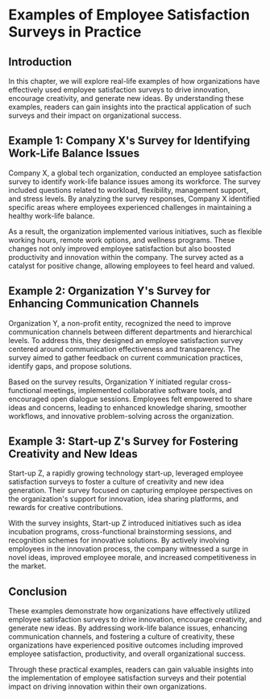 # Examples of Employee Satisfaction Surveys in Practice

## Introduction

In this chapter, we will explore real-life examples of how organizations have effectively used employee satisfaction surveys to drive innovation, encourage creativity, and generate new ideas. By understanding these examples, readers can gain insights into the practical application of such surveys and their impact on organizational success.

## Example 1: Company X's Survey for Identifying Work-Life Balance Issues

Company X, a global tech organization, conducted an employee satisfaction survey to identify work-life balance issues among its workforce. The survey included questions related to workload, flexibility, management support, and stress levels. By analyzing the survey responses, Company X identified specific areas where employees experienced challenges in maintaining a healthy work-life balance.

As a result, the organization implemented various initiatives, such as flexible working hours, remote work options, and wellness programs. These changes not only improved employee satisfaction but also boosted productivity and innovation within the company. The survey acted as a catalyst for positive change, allowing employees to feel heard and valued.

## Example 2: Organization Y's Survey for Enhancing Communication Channels

Organization Y, a non-profit entity, recognized the need to improve communication channels between different departments and hierarchical levels. To address this, they designed an employee satisfaction survey centered around communication effectiveness and transparency. The survey aimed to gather feedback on current communication practices, identify gaps, and propose solutions.

Based on the survey results, Organization Y initiated regular cross-functional meetings, implemented collaborative software tools, and encouraged open dialogue sessions. Employees felt empowered to share ideas and concerns, leading to enhanced knowledge sharing, smoother workflows, and innovative problem-solving across the organization.

## Example 3: Start-up Z's Survey for Fostering Creativity and New Ideas

Start-up Z, a rapidly growing technology start-up, leveraged employee satisfaction surveys to foster a culture of creativity and new idea generation. Their survey focused on capturing employee perspectives on the organization's support for innovation, idea sharing platforms, and rewards for creative contributions.

With the survey insights, Start-up Z introduced initiatives such as idea incubation programs, cross-functional brainstorming sessions, and recognition schemes for innovative solutions. By actively involving employees in the innovation process, the company witnessed a surge in novel ideas, improved employee morale, and increased competitiveness in the market.

## Conclusion

These examples demonstrate how organizations have effectively utilized employee satisfaction surveys to drive innovation, encourage creativity, and generate new ideas. By addressing work-life balance issues, enhancing communication channels, and fostering a culture of creativity, these organizations have experienced positive outcomes including improved employee satisfaction, productivity, and overall organizational success.

Through these practical examples, readers can gain valuable insights into the implementation of employee satisfaction surveys and their potential impact on driving innovation within their own organizations.
